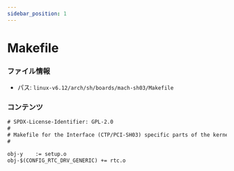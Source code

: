 ```yaml
---
sidebar_position: 1
---
```

# Makefile

### ファイル情報

- パス: `linux-v6.12/arch/sh/boards/mach-sh03/Makefile`

### コンテンツ

```txt
# SPDX-License-Identifier: GPL-2.0
#
# Makefile for the Interface (CTP/PCI-SH03) specific parts of the kernel
#

obj-y	 := setup.o
obj-$(CONFIG_RTC_DRV_GENERIC) += rtc.o

```
